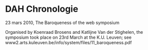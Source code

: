 # DAH Chronologie



23 mars 2010, The Baroqueness of the web symposium

Organised by Koenraad Brosens and Katlijne Van der Stighelen, the symposium took place on 23rd March at the K.U. Leuven; see www2.arts.kuleuven.be/info/system/files/11_baroqueness.pdf
